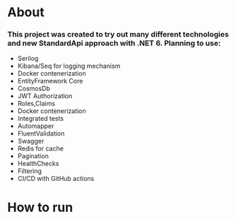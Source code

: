 # About #
### This project was created to try out many different technologies and new <b>StandardApi</b> approach with <b>.NET 6</b>. Planning to use: ###
* Serilog
* Kibana/Seq for logging mechanism
* Docker contenerization
* EntityFramework Core
* CosmosDb
* JWT Authorization
* Roles,Claims
* Docker contenerization
* Integrated tests
* Automapper
* FluentValidation
* Swagger
* Redis for cache
* Pagination
* HealthChecks
* Filtering
* CI/CD with GitHub actions
# How to run # 
